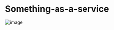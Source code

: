 # Something-as-a-service
![image](https://github.com/Anti-RakPro/Something-as-a-service/assets/57501550/4fbf301f-597b-42d3-b5e8-4af2ff620639)
